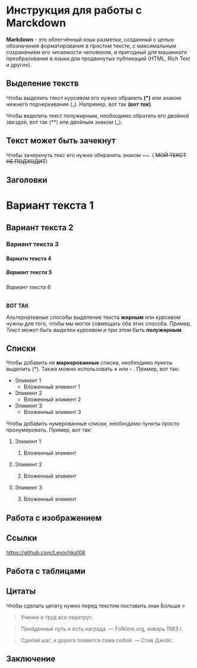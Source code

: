  Инструкция для работы с Marckdown
==================================

**Markdown** - это облегчённый язык разметки, созданный с целью обозначения форматирования в простом тексте, с максимальным сохранением его читаемости человеком, и пригодный для машинного преобразования в языки для продвинутых публикаций (HTML, Rich Text и других).

Выделение текств 
-------------
Чтобы выделить текст курсивом его нужно обранить **(*)** или знаком нижнего подчеркивания (_).
Например, вот так **(*вот так*)**.


Чтобы веделить текст полужирным, необходимо обратить его двойной звездой, вот так (**) или двойным знаком (_).

Текст может быть зачекнут
--------------
Чтобы зачеркнуть текс его нужно обнранить знаком  ~~. ( ~~МОЙ ТЕКСТ НЕ ПОДХОДИТ~~)

Заголовки
--------------
# Вариант текста 1
## Вариант текста 2
### Вариант текста 3
#### Вариатн текста 4
##### Вариант текста 5
###### Вариант текста 6


**ВОТ ТАК**

Альтернативные способы выделение текста **жирным** или _курсивом_ нужны для того, чтобы мы могли совмещать оба этих способа. Пример,
_Текст может быть выделен курсивом и при этом быть **полужирным**._

 Списки
--------
Чтобы добавить не **маркерованные** списки, необходимо пункты выделить (*).
Также можно использовать **+** или **-** .
Пример, вот так:
* Элимент 1
    * Вложенный элимент 1
* Элимент 2
    * Вложенный элимент 2
* Элимент 3
    * Вложенный элимент 3

Чтобы добавить нумерованные списки, необходимо пункты просто пронумеровать.
Пример, вот так:
1. Элимент 1
    1. Вложенный элимент  
2. Элимент 2

    2. Вложенный элимент
3. Элимент 3

    3. Вложенный элимент

Работа с изображением
---------
Ссылки
---------
https://github.com/Levochka108
 
Работа с таблицами
---------
 Цитаты
----
Чтобы сделать цитату нужно перед текстом поставить знак Больше >
>Учение и труд все перетрут.

>Пройденный путь и есть награда. — Folklore.org, январь 1983 г.

>Сделай шаг, и дорога появится сама собой. —  Стив Джобс.



 Заключение
----